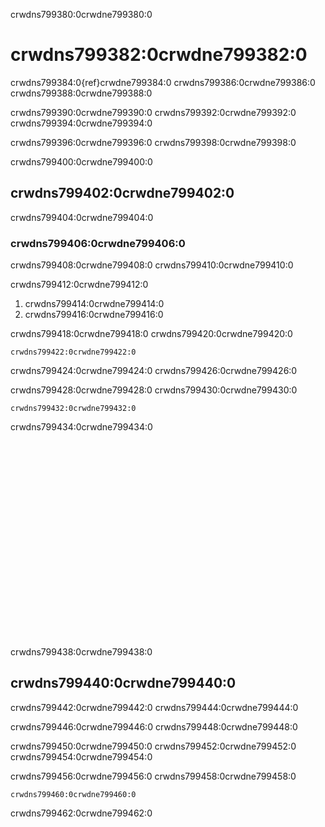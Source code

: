 crwdns799380:0crwdne799380:0
# crwdns799382:0crwdne799382:0

crwdns799384:0{ref}crwdne799384:0 crwdns799386:0crwdne799386:0 crwdns799388:0crwdne799388:0

crwdns799390:0crwdne799390:0 crwdns799392:0crwdne799392:0 crwdns799394:0crwdne799394:0

crwdns799396:0crwdne799396:0 crwdns799398:0crwdne799398:0

crwdns799400:0crwdne799400:0
## crwdns799402:0crwdne799402:0

crwdns799404:0crwdne799404:0
### crwdns799406:0crwdne799406:0

crwdns799408:0crwdne799408:0 crwdns799410:0crwdne799410:0

crwdns799412:0crwdne799412:0
1. crwdns799414:0crwdne799414:0
1. crwdns799416:0crwdne799416:0


crwdns799418:0crwdne799418:0 crwdns799420:0crwdne799420:0

```
crwdns799422:0crwdne799422:0
```

crwdns799424:0crwdne799424:0 crwdns799426:0crwdne799426:0

crwdns799428:0crwdne799428:0 crwdns799430:0crwdne799430:0

```
crwdns799432:0crwdne799432:0
```

crwdns799434:0crwdne799434:0

<div class="video-container">
    <iframe width="560" height="315" src="crwdns799436:0crwdne799436:0" frameborder="0" allow="accelerometer; autoplay; clipboard-write; encrypted-media; gyroscope; picture-in-picture" allowfullscreen></iframe>
</div>

crwdns799438:0crwdne799438:0
## crwdns799440:0crwdne799440:0

crwdns799442:0crwdne799442:0 crwdns799444:0crwdne799444:0

crwdns799446:0crwdne799446:0 crwdns799448:0crwdne799448:0

crwdns799450:0crwdne799450:0 crwdns799452:0crwdne799452:0 crwdns799454:0crwdne799454:0

crwdns799456:0crwdne799456:0 crwdns799458:0crwdne799458:0

```
crwdns799460:0crwdne799460:0
```

crwdns799462:0crwdne799462:0
